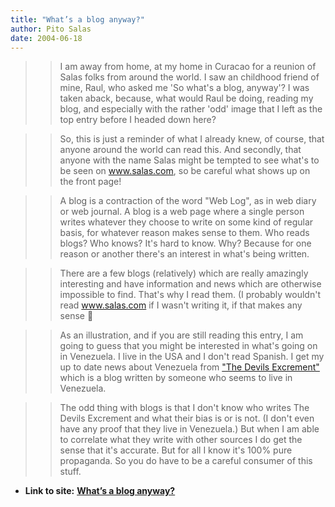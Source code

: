 ```yaml
---
title: "What’s a blog anyway?"
author: Pito Salas
date: 2004-06-18
---
```



>>

>> I am away from home, at my home in Curacao for a reunion of Salas folks
from around the world. I saw an childhood friend of mine, Raul, who asked me
'So what's a blog, anyway'? I was taken aback, because, what would Raul be
doing, reading my blog, and especially with the rather 'odd' image that I left
as the top entry before I headed down here?

>>

>> So, this is just a reminder of what I already knew, of course, that anyone
around the world can read this. And secondly, that anyone with the name Salas
might be tempted to see what's to be seen on www.salas.com, so be careful what
shows up on the front page!

>>

>> A blog is a contraction of the word "Web Log", as in web diary or web
journal. A blog is a web page where a single person writes whatever they
choose to write on some kind of regular basis, for whatever reason makes sense
to them. Who reads blogs? Who knows? It's hard to know. Why? Because for one
reason or another there's an interest in what's being written.

>>

>> There are a few blogs (relatively) which are really amazingly interesting
and have information and news which are otherwise impossible to find. That's
why I read them. (I probably wouldn't read www.salas.com if I wasn't writing
it, if that makes any sense 🙂

>>

>> As an illustration, and if you are still reading this entry, I am going to
guess that you might be interested in what's going on in Venezuela. I live in
the USA and I don't read Spanish. I get my up to date news about Venezuela
from ["The Devils
Excrement"](<http://blogs.salon.com/0001330/2003/07/12.html>) which is a blog
written by someone who seems to live in Venezuela.

>>

>> The odd thing with blogs is that I don't know who writes The Devils
Excrement and what their bias is or is not. (I don't even have any proof that
they live in Venezuela.) But when I am able to correlate what they write with
other sources I do get the sense that it's accurate. But for all I know it's
100% pure propaganda. So you do have to be a careful consumer of this stuff.


* **Link to site:** **[What’s a blog anyway?](None)**
